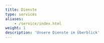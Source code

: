 ```yaml
---
title: Dienste
type: services
aliases:
    - /service/index.html
weight: 1
description: 'Unsere Dienste im Überblick'
---
```

